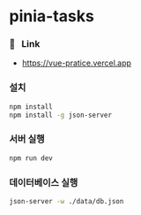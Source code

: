 # pinia-tasks


### :link: &nbsp; Link
- https://vue-pratice.vercel.app

### 설치

```sh
npm install
npm install -g json-server
```

### 서버 실행 

```sh 
npm run dev 
```

### 데이터베이스 실행

```sh
json-server -w ./data/db.json
```
